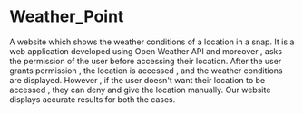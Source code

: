 # Weather_Point
A website which shows the weather conditions of a location in a snap.
It is a web application developed using Open Weather API and moreover , asks the permission of the user before accessing their location.
After the user grants permission , the location is accessed , and the weather conditions are displayed.
However , if the user doesn't want their location to be accessed , they can deny and give the location manually.
Our website displays accurate results for both the cases.
